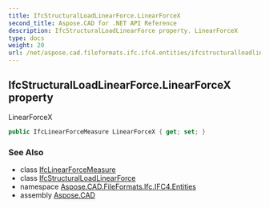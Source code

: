 ```yaml
---
title: IfcStructuralLoadLinearForce.LinearForceX
second_title: Aspose.CAD for .NET API Reference
description: IfcStructuralLoadLinearForce property. LinearForceX
type: docs
weight: 20
url: /net/aspose.cad.fileformats.ifc.ifc4.entities/ifcstructuralloadlinearforce/linearforcex/
---
```

## IfcStructuralLoadLinearForce.LinearForceX property

LinearForceX

```csharp
public IfcLinearForceMeasure LinearForceX { get; set; }
```

### See Also

* class [IfcLinearForceMeasure](../../../aspose.cad.fileformats.ifc.ifc4.types/ifclinearforcemeasure/)
* class [IfcStructuralLoadLinearForce](../)
* namespace [Aspose.CAD.FileFormats.Ifc.IFC4.Entities](../../ifcstructuralloadlinearforce/)
* assembly [Aspose.CAD](../../../)


